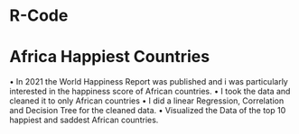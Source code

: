 # R-Code
# Africa Happiest Countries 
•	In 2021 the World Happiness Report was published and i was particularly interested in the happiness score of African countries.
•	I took the data and cleaned it to only African countries 
•	I did a linear Regression, Correlation and Decision Tree for the cleaned data. 
•	Visualized the Data of the top 10 happiest and saddest African countries.
